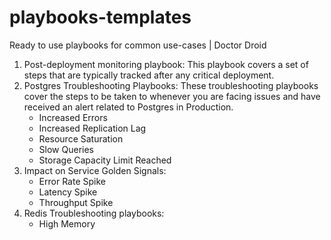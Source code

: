 # playbooks-templates
Ready to use playbooks for common use-cases | Doctor Droid


1. Post-deployment monitoring playbook: This playbook covers a set of steps that are typically tracked after any critical deployment.
2. Postgres Troubleshooting Playbooks: These troubleshooting playbooks cover the steps to be taken to whenever you are facing issues and have received an alert related to Postgres in Production.
    - Increased Errors
    - Increased Replication Lag
    - Resource Saturation
    - Slow Queries
    - Storage Capacity Limit Reached
3. Impact on Service Golden Signals:
    - Error Rate Spike
    - Latency Spike
    - Throughput Spike
4. Redis Troubleshooting playbooks: 
    - High Memory